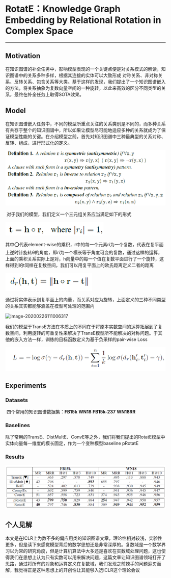 # RotatE：Knowledge Graph Embedding by Relational Rotation in Complex Space

------

## Motivation

​	在知识图谱的补全任务中，影响模型表现的一个关键点便是对关系模式的解读，知识图谱中的关系多种多样，根据其连接的实体可以大致形成 对称关系、非对称关系、反转关系、包含关系等大类。基于这样的发现，我们提出了一个知识图谱嵌入的方法，将关系抽象为复数向量空间的一种旋转，以此来高效的区分不同类型的关系，最终在补全任务上取得SOTA效果。

## Model

​	在知识图谱嵌入任务中，不同的模型所重点关注的关系类别是不同的，而多种关系有共存于整个的知识图谱中，所以如果让模型尽可能地适应多种的关系就成为了保证模型性能的关键。在介绍模型之前，首先对知识图谱中三种最典型的关系对称、反转、组成，进行形式化的定义。

![image-20200226105509463](https://github.com/linzihan-backforward/PaperNotes/blob/master/ICLR/%5BICLR2019%5D%20RotatE_Knowledge%20Graph%20Embedding%20by%20Relational%20Rotation%20in%20Complex%20Space/image-20200226105509463.png?raw=true)

​	对于我们的模型，我们定义一个三元组关系应当满足如下的形式

![image-20200226110122749](https://github.com/linzihan-backforward/PaperNotes/blob/master/ICLR/%5BICLR2019%5D%20RotatE_Knowledge%20Graph%20Embedding%20by%20Relational%20Rotation%20in%20Complex%20Space/image-20200226110122749.png?raw=true)

​	其中⭕代表element-wise的乘积，r中的每一个元素ri为一个复数，代表在复平面上逆时针旋转θ的角度，即ri为一个模长等于角度可变的复数，通过这样的运算，上面的乘积关系实际上是对，h向量中的每一个值在复数平面进行了一个旋转，这样得到的t同样在复数空间，我们可以用复平面上的欧氏距离定义二者的距离

![image-20200226110741132](https://github.com/linzihan-backforward/PaperNotes/blob/master/ICLR/%5BICLR2019%5D%20RotatE_Knowledge%20Graph%20Embedding%20by%20Relational%20Rotation%20in%20Complex%20Space/image-20200226110741132.png?raw=true)

​	通过将实体表示到复平面上的向量，而关系对应为旋转，上面定义的三种不同类型的关系其实都能够涵盖在模型可处理的范围内

![image-20200226111006317](C:\Users\89383\AppData\Roaming\Typora\typora-user-images\image-20200226111006317.png)

​	我们的模型于TransE方法在本质上的不同在于将原本实数空间的运算拓展到了复数空间，利用旋转的可重复性来解决了TransE模型所不能解决的对称问题。于其他的嵌入方法一样，训练的目标函数定义为基于负采样的pair-wise Loss

![image-20200226111455404](https://github.com/linzihan-backforward/PaperNotes/blob/master/ICLR/%5BICLR2019%5D%20RotatE_Knowledge%20Graph%20Embedding%20by%20Relational%20Rotation%20in%20Complex%20Space/image-20200226111455404.png?raw=true)

## Experiments

### Datasets

​	四个常用的知识图谱数据集：**FB15k** **WN18** **FB15k-237** **WN18RR**

### Baselines

​	除了常用的TransE、DistMultE、ConvE等之外，我们将我们提出的RotatE模型中实体向量每一维度的模长固定，作为一个变种模型baseline pRotatE

### Results

![image-20200226113930482](https://github.com/linzihan-backforward/PaperNotes/blob/master/ICLR/%5BICLR2019%5D%20RotatE_Knowledge%20Graph%20Embedding%20by%20Relational%20Rotation%20in%20Complex%20Space/image-20200226113930482.png?raw=true)

## 个人见解

​	本文是在ICLR上为数不多的偏应用类的知识图谱文章，理论性相对较浅，实验性更多，但是读下来感觉模型背后的数学思想还是非常深厚的。复数域是一个数学界习以为常的研究角度，但是计算机算法中大多还是喜欢在实数域处理问题，这也使得我们在思想上认为只有实数可以用来解决问题，这篇文章让知识图谱领域打开了思路，通过将所有的对象和运算定义在复数域，我们发现之前棘手的问题迎刃而解，我觉得正是这种思想上的开创性让其能够入选ICLR这个理论会议

